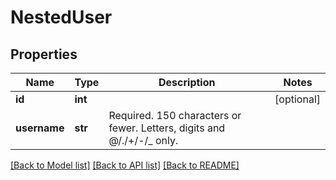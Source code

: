 # NestedUser

## Properties
Name | Type | Description | Notes
------------ | ------------- | ------------- | -------------
**id** | **int** |  | [optional] 
**username** | **str** | Required. 150 characters or fewer. Letters, digits and @/./+/-/_ only. | 

[[Back to Model list]](../README.md#documentation-for-models) [[Back to API list]](../README.md#documentation-for-api-endpoints) [[Back to README]](../README.md)


